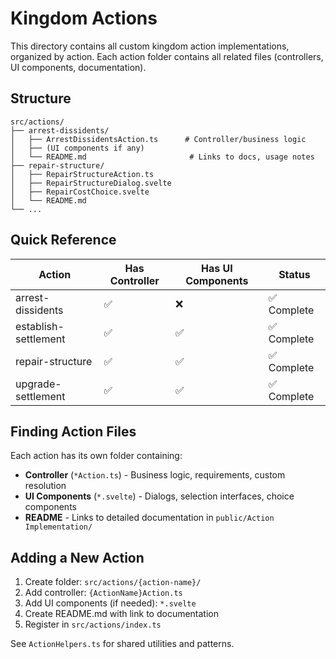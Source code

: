 # Kingdom Actions

This directory contains all custom kingdom action implementations, organized by action. Each action folder contains all related files (controllers, UI components, documentation).

## Structure

```
src/actions/
├── arrest-dissidents/
│   ├── ArrestDissidentsAction.ts      # Controller/business logic
│   ├── (UI components if any)
│   └── README.md                       # Links to docs, usage notes
├── repair-structure/
│   ├── RepairStructureAction.ts
│   ├── RepairStructureDialog.svelte
│   ├── RepairCostChoice.svelte
│   └── README.md
└── ...
```

## Quick Reference

| Action | Has Controller | Has UI Components | Status |
|--------|---------------|-------------------|--------|
| arrest-dissidents | ✅ | ❌ | ✅ Complete |
| establish-settlement | ✅ | ✅ | ✅ Complete |
| repair-structure | ✅ | ✅ | ✅ Complete |
| upgrade-settlement | ✅ | ✅ | ✅ Complete |

## Finding Action Files

Each action has its own folder containing:
- **Controller** (`*Action.ts`) - Business logic, requirements, custom resolution
- **UI Components** (`*.svelte`) - Dialogs, selection interfaces, choice components
- **README** - Links to detailed documentation in `public/Action Implementation/`

## Adding a New Action

1. Create folder: `src/actions/{action-name}/`
2. Add controller: `{ActionName}Action.ts`
3. Add UI components (if needed): `*.svelte`
4. Create README.md with link to documentation
5. Register in `src/actions/index.ts`

See `ActionHelpers.ts` for shared utilities and patterns.

